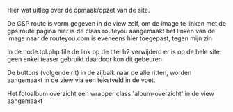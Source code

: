 Hier wat uitleg over de opmaak/opzet van de site.

De GSP route is vorm gegeven in de view zelf, om de image te linken met de gps route pagina
    hier is de claas routeyou aangemaakt
    het linken van de image naar de routeyou.com is eveneens hier toegepast, tegen mijn zin

In de node.tpl.php file de link op de  titel h2 verwijderd er is op de hele site geen enkel teaser
gebruikt daardoor kon dit gebeuren

De buttons (volgende rit) in de zijbalk naar de alle ritten, worden aangemaakt in de view via een
tekstveld in de voet.

Het fotoalbum overzicht een wrapper class 'album-overzicht' in de view aangemaakt
